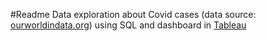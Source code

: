 #Readme
Data exploration about Covid cases (data source: [ourworldindata.org](https://ourworldindata.org/covid-deaths)) using SQL and dashboard in
[Tableau](https://public.tableau.com/views/COVID_16363850925930/Dashboard1?:language=en-US&:display_count=n&:origin=viz_share_link)
